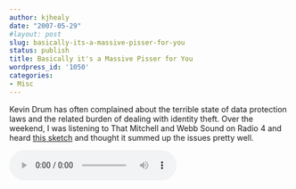 ```yaml
---
author: kjhealy
date: "2007-05-29"
#layout: post
slug: basically-its-a-massive-pisser-for-you
status: publish
title: Basically it's a Massive Pisser for You
wordpress_id: '1050'
categories:
- Misc
---
```


Kevin Drum has often complained about the terrible state of data protection laws and the related burden of dealing with identity theft. Over the weekend, I was listening to That Mitchell and Webb Sound on Radio 4 and heard [this sketch](mitchell-webb-idtheft.mp3) and thought it summed up the issues pretty well.

<audio controls preload>
  <source src="mitchell-webb-idtheft.mp3" type="audio/mpeg">
Your browser does not support the audio element.
</audio>
